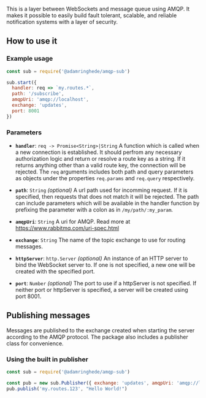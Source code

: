 This is a layer between WebSockets and message queue using AMQP. It makes it possible to easily build fault tolerant, scalable, and reliable notification systems with a layer of security. 


## How to use it

### Example usage
```js
const sub = require('@adamringhede/amqp-sub')

sub.start({
  handler: req => `my.routes.*`,
  path: '/subscribe',
  amqpUri: 'amqp://localhost',
  exchange: 'updates',
  port: 8001
})
```

### Parameters 

* **`handler`**: `req -> Promise<String>|String` A function which is called when a new connection is established. It should perfrom any necessary authorization logic and return or resolve a route key as a string. If it returns anything other than a valid route key, the connection will be rejected. The `req` arguments includes both path and query parameters as objects under the properties `req.params` and `req.query` respectively.

* **`path`**: `String` *(optional)* A url path used for incomming request. If it is specified, then requests that does not match it will be rejected. The path can include parameters which will be available in the handler function by prefixing the parameter with a colon as in `/my/path/:my_param`.

* **`amqpUri`**: `String` A uri for AMQP. Read more at https://www.rabbitmq.com/uri-spec.html

* **`exchange`**: `String` The name of the topic exchange to use for routing messages. 

* **`httpServer`**: `http.Server` *(optional)* An instance of an HTTP server to bind the WebSocket server to. If one is not specified, a new one will be created with the specified port.

* **`port`**: `Number` *(optional)* The port to use if a httpServer is not specified. If neither port or httpServer is specified, a server will be created using port 8001. 

## Publishing messages
Messages are published to the exchange created when starting the server according to the AMQP protocol. The package also includes a publisher class for convenience.

### Using the built in publisher

```js
const sub = require('@adamringhede/amqp-sub')

const pub = new sub.Publisher({ exchange: 'updates', amqpUri: 'amqp://localhost' })
pub.publish('my.routes.123', "Hello World!")

```
